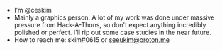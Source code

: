 - I’m @ceskim
- Mainly a graphics person. A lot of my work was done under massive pressure from Hack-A-Thons, so don't expect anything incredibly polished or perfect. I'll rip out some case studies in the near future.
- How to reach me: skim#0615 or seeukim@proton.me

<!---
ceskim/ceskim is a ✨ special ✨ repository because its `README.md` (this file) appears on your GitHub profile.
You can click the Preview link to take a look at your changes.
--->
